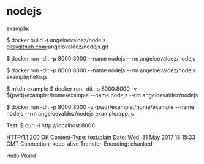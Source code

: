 # nodejs 

example:

$ docker build -t angeloevaldez/nodejs git@github.com:angelovaldez/nodejs.git 

$ docker run -dit -p 8000:8000 --name nodejs --rm angeloevaldez/nodejs 

$ docker run -dit -p 8000:8000 --name nodejs --rm angeloevaldez/nodejs example/hello.js

$ mkdir example
$ docker run -dit -p 8000:8000 -v $(pwd)/example:/home/example --name nodejs --rm angeloevaldez/nodejs

$ docker run -dit -p 8000:8000 -v (pwd)/example:/home/example --name nodejs --rm angeloevaldez/nodejs example/app.js 

Test:
$ curl -i http://localhost:8000 

HTTP/1.1 200 OK
Content-Type: text/plain
Date: Wed, 31 May 2017 18:15:33 GMT
Connection: keep-alive
Transfer-Encoding: chunked

Hello World

